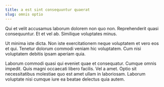 ```yaml
---
title: a est sint consequuntur quaerat
slug: omnis optio
---
```


Qui et velit accusamus laborum dolorem non quo non. Reprehenderit quasi consequuntur. Et et vel ab. Similique voluptates minus.

Ut minima iste dicta. Non iste exercitationem neque voluptatem et vero eos et qui. Tenetur dolorum commodi veniam hic voluptatem. Cum nisi voluptatem debitis ipsam aperiam quia.

Laborum commodi quasi qui eveniet quae et consequatur. Cumque omnis impedit. Quis magni occaecati libero facilis. Vel a amet. Optio sit necessitatibus molestiae quo est amet ullam in laboriosam. Laborum voluptate nisi cumque iure ea beatae delectus quia autem.
